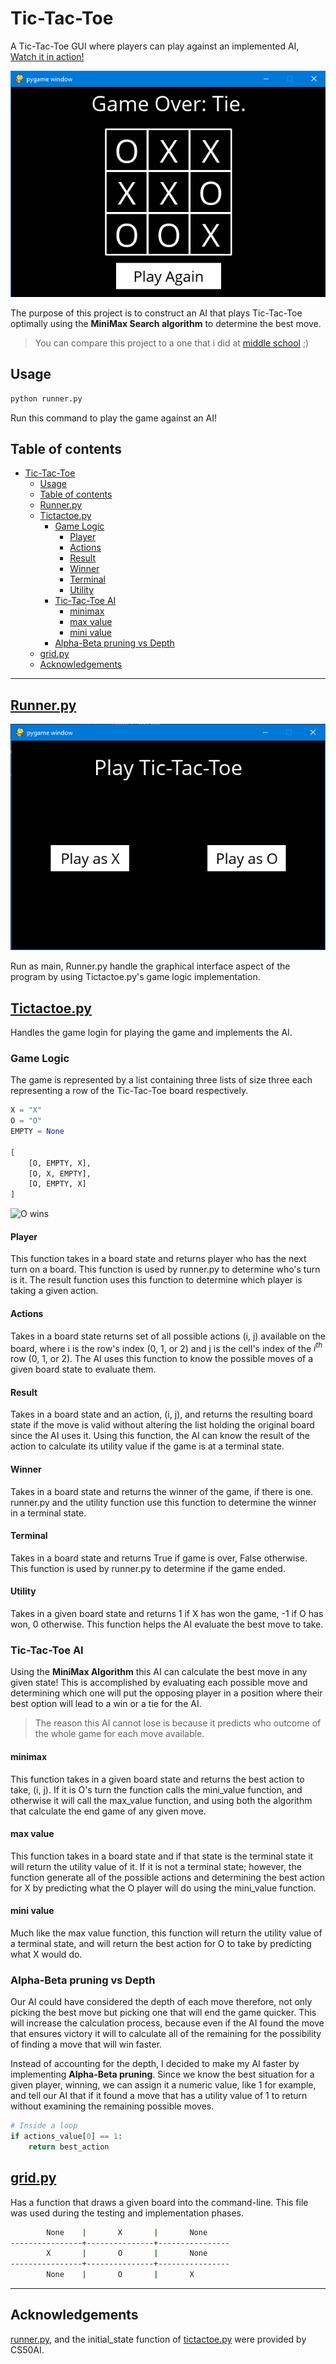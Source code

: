 # Tic-Tac-Toe

A Tic-Tac-Toe GUI where players can play against an implemented AI, [Watch it in action!](https://youtu.be/2pN998DBFAk)

![tie](../../../Snippets/Python/AI/XO/tie.png)

The purpose of this project is to construct an AI that plays Tic-Tac-Toe optimally using the **MiniMax Search algorithm** to determine the best move.

> You can compare this project to a one that i did at [middle school](https://github.com/Yahya-Saleh/Projects/tree/master/Python/Must%20Check%20Middle-school%20projects) ;)

## Usage

```bash
python runner.py
```

Run this command to play the game against an AI!

## Table of contents

- [Tic-Tac-Toe](#tic-tac-toe)
  - [Usage](#usage)
  - [Table of contents](#table-of-contents)
  - [Runner.py](#runnerpy)
  - [Tictactoe.py](#tictactoepy)
    - [Game Logic](#game-logic)
      - [Player](#player)
      - [Actions](#actions)
      - [Result](#result)
      - [Winner](#winner)
      - [Terminal](#terminal)
      - [Utility](#utility)
    - [Tic-Tac-Toe AI](#tic-tac-toe-ai)
      - [minimax](#minimax)
      - [max value](#max-value)
      - [mini value](#mini-value)
    - [Alpha-Beta pruning vs Depth](#alpha-beta-pruning-vs-depth)
  - [grid.py](#gridpy)
  - [Acknowledgements](#acknowledgements)

---

## [Runner.py](runner.py)

![opening screen](../../../Snippets/Python/AI/XO/opening%20screen.png)

Run as main, Runner.py handle the graphical interface aspect of the program by using Tictactoe.py's game logic implementation.

## [Tictactoe.py](tictactoe.py)

Handles the game login for playing the game and implements the AI.

### Game Logic

The game is represented by a list containing three lists of size three each representing a row of the Tic-Tac-Toe board respectively.

```python
X = "X"
O = "O"
EMPTY = None

[
    [O, EMPTY, X],
    [O, X, EMPTY],
    [O, EMPTY, X]
]
```

![O wins](/O%20wins.png)

#### Player

This function takes in a board state and returns player who has the next turn on a board. This function is used by runner.py to determine who's turn is it. The result function uses this function to determine which player is taking a given action.

#### Actions

Takes in a board state returns set of all possible actions (i, j) available on the board, where i is the row's index (0, 1, or 2) and j is the cell's index of the $i^{th}$ row (0, 1, or 2). The AI uses this function to know the possible moves of a given board state to evaluate them.

#### Result

Takes in a board state and an action, (i, j), and returns the resulting board state if the move is valid without altering the list holding the original board since the AI uses it. Using this function, the AI can know the result of the action to calculate its utility value if the game is at a terminal state.

#### Winner

Takes in a board state and returns the winner of the game, if there is one. runner.py and the utility function use this function to determine the winner in a terminal state.

#### Terminal

Takes in a board state and returns True if game is over, False otherwise. This function is used by runner.py to determine if the game ended.

#### Utility

Takes in a given board state and returns 1 if X has won the game, -1 if O has won, 0 otherwise. This function helps the AI evaluate the best move to take.

### Tic-Tac-Toe AI

Using the **MiniMax Algorithm** this AI can calculate the best move in any given state! This is accomplished by evaluating each possible move and determining which one will put the opposing player in a position where their best option will lead to a win or a tie for the AI.

> The reason this AI cannot lose is because it predicts who outcome of the whole game for each move available.

#### minimax

This function takes in a given board state and returns the best action to take, (i, j). If it is O's turn the function calls the mini_value function, and otherwise it will call the max_value function, and using both the algorithm that calculate the end game of any given move.

#### max value

This function takes in a board state and if that state is the terminal state it will return the utility value of it. If it is not a terminal state; however, the function generate all of the possible actions and determining the best action for X by predicting what the O player will do using the mini_value function.

#### mini value

Much like the max value function, this function will return the utility value of a terminal state, and will return the best action for O to take by predicting what X would do.

### Alpha-Beta pruning vs Depth

Our AI could have considered the depth of each move therefore, not only picking the best move but picking one that will end the game quicker. This will increase the calculation process, because even if the AI found the move that ensures victory it will to calculate all of the remaining for the possibility of finding a move that will win faster.

Instead of accounting for the depth, I decided to make my AI faster by implementing **Alpha-Beta pruning**. Since we know the best situation for a given player, winning, we can assign it a numeric value, like 1 for example, and tell our AI that if it found a move that has a utility value of 1 to return without examining the remaining possible moves.

```python
# Inside a loop
if actions_value[0] == 1:
    return best_action
```

## [grid.py](grid.py)

Has a function that draws a given board into the command-line. This file was used during the testing and implementation phases.

```bash
        None    |       X       |       None
----------------+---------------+----------------
        X       |       O       |       None
----------------+---------------+----------------
        None    |       O       |       X
```

---

## Acknowledgements

[runner.py](runner.py), and the initial_state function of [tictactoe.py](tictactoe.py) were provided by CS50AI.
